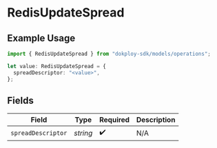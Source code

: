 # RedisUpdateSpread

## Example Usage

```typescript
import { RedisUpdateSpread } from "dokploy-sdk/models/operations";

let value: RedisUpdateSpread = {
  spreadDescriptor: "<value>",
};
```

## Fields

| Field              | Type               | Required           | Description        |
| ------------------ | ------------------ | ------------------ | ------------------ |
| `spreadDescriptor` | *string*           | :heavy_check_mark: | N/A                |
